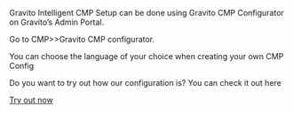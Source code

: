 Gravito Intelligent CMP Setup can be done using Gravito CMP Configurator on Gravito’s Admin Portal.

Go to CMP>>Gravito CMP configurator.

You can choose the language of your choice when creating your own CMP Config

Do you want to try out how our configuration is? You can check it out here

[Try out now](https://liteconfigurator.gravito.net/#/app/configurator/create)